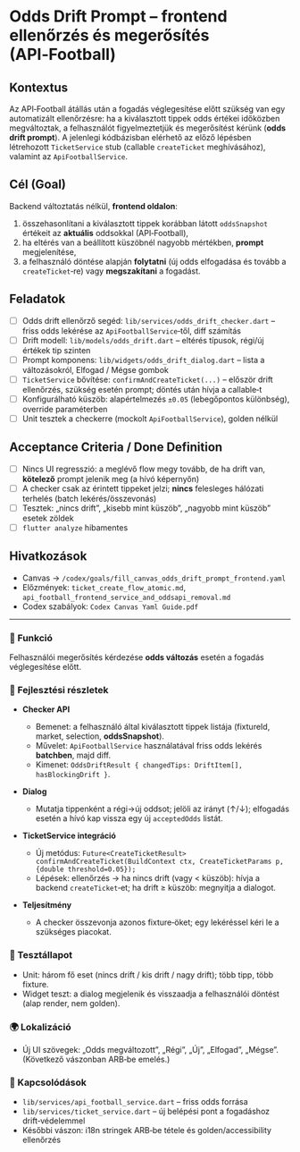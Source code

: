 # Odds Drift Prompt – frontend ellenőrzés és megerősítés (API‑Football)

## Kontextus

Az API‑Football átállás után a fogadás véglegesítése előtt szükség van egy automatizált ellenőrzésre: ha a kiválasztott tippek odds értékei időközben megváltoztak, a felhasználót figyelmeztetjük és megerősítést kérünk (**odds drift prompt**). A jelenlegi kódbázisban elérhető az előző lépésben létrehozott `TicketService` stub (callable `createTicket` meghívásához), valamint az `ApiFootballService`.

## Cél (Goal)

Backend változtatás nélkül, **frontend oldalon**:

1. összehasonlítani a kiválasztott tippek korábban látott `oddsSnapshot` értékeit az **aktuális** oddsokkal (API‑Football),
2. ha eltérés van a beállított küszöbnél nagyobb mértékben, **prompt** megjelenítése,
3. a felhasználó döntése alapján **folytatni** (új odds elfogadása és tovább a `createTicket`‑re) vagy **megszakítani** a fogadást.

## Feladatok

* [ ] Odds drift ellenőrző segéd: `lib/services/odds_drift_checker.dart` – friss odds lekérése az `ApiFootballService`‑től, diff számítás
* [ ] Drift modell: `lib/models/odds_drift.dart` – eltérés típusok, régi/új értékek tip szinten
* [ ] Prompt komponens: `lib/widgets/odds_drift_dialog.dart` – lista a változásokról, Elfogad / Mégse gombok
* [ ] `TicketService` bővítése: `confirmAndCreateTicket(...)` – először drift ellenőrzés, szükség esetén prompt; döntés után hívja a callable‑t
* [ ] Konfigurálható küszöb: alapértelmezés `±0.05` (lebegőpontos különbség), override paraméterben
* [ ] Unit tesztek a checkerre (mockolt `ApiFootballService`), golden nélkül

## Acceptance Criteria / Done Definition

* [ ] Nincs UI regresszió: a meglévő flow megy tovább, de ha drift van, **kötelező** prompt jelenik meg (a hívó képernyőn)
* [ ] A checker csak az érintett tippeket jelzi; **nincs** felesleges hálózati terhelés (batch lekérés/összevonás)
* [ ] Tesztek: „nincs drift”, „kisebb mint küszöb”, „nagyobb mint küszöb” esetek zöldek
* [ ] `flutter analyze` hibamentes

## Hivatkozások

* Canvas → `/codex/goals/fill_canvas_odds_drift_prompt_frontend.yaml`
* Előzmények: `ticket_create_flow_atomic.md`, `api_football_frontend_service_and_oddsapi_removal.md`
* Codex szabályok: `Codex Canvas Yaml Guide.pdf`

---

### 🎯 Funkció

Felhasználói megerősítés kérdezése **odds változás** esetén a fogadás véglegesítése előtt.

### 🧠 Fejlesztési részletek

* **Checker API**

  * Bemenet: a felhasználó által kiválasztott tippek listája (fixtureId, market, selection, **oddsSnapshot**).
  * Művelet: `ApiFootballService` használatával friss odds lekérés **batchben**, majd diff.
  * Kimenet: `OddsDriftResult { changedTips: DriftItem[], hasBlockingDrift }`.
* **Dialog**

  * Mutatja tippenként a régi→új oddsot; jelöli az irányt (↑/↓); elfogadás esetén a hívó kap vissza egy új `acceptedOdds` listát.
* **TicketService integráció**

  * Új metódus: `Future<CreateTicketResult> confirmAndCreateTicket(BuildContext ctx, CreateTicketParams p, {double threshold=0.05});`
  * Lépések: ellenőrzés → ha nincs drift (vagy < küszöb): hívja a backend `createTicket`‑et; ha drift ≥ küszöb: megnyitja a dialogot.
* **Teljesítmény**

  * A checker összevonja azonos fixture‑öket; egy lekéréssel kéri le a szükséges piacokat.

### 🧪 Tesztállapot

* Unit: három fő eset (nincs drift / kis drift / nagy drift); több tipp, több fixture.
* Widget teszt: a dialog megjelenik és visszaadja a felhasználói döntést (alap render, nem golden).

### 🌍 Lokalizáció

* Új UI szövegek: „Odds megváltozott”, „Régi”, „Új”, „Elfogad”, „Mégse”. (Következő vászonban ARB‑be emelés.)

### 📎 Kapcsolódások

* `lib/services/api_football_service.dart` – friss odds forrása
* `lib/services/ticket_service.dart` – új belépési pont a fogadáshoz drift‑védelemmel
* Későbbi vászon: i18n stringek ARB‑be tétele és golden/accessibility ellenőrzés
